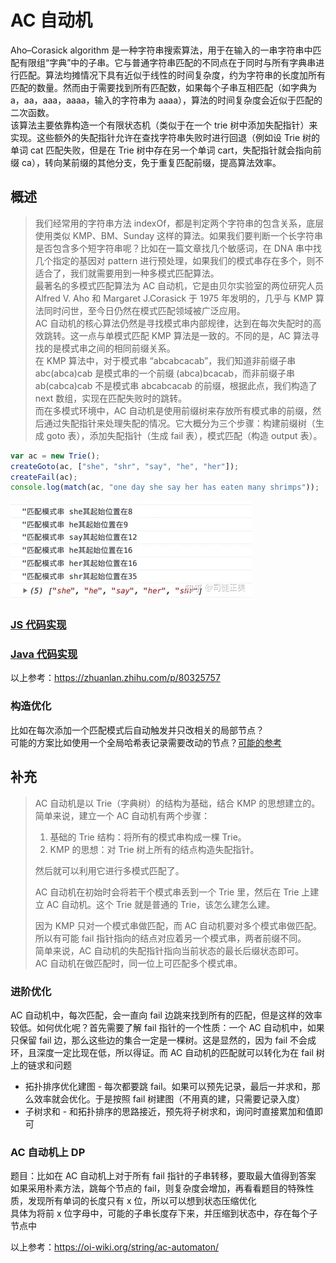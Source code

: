 # AC 自动机
Aho–Corasick algorithm 是一种字符串搜索算法，用于在输入的一串字符串中匹配有限组“字典”中的子串。它与普通字符串匹配的不同点在于同时与所有字典串进行匹配。算法均摊情况下具有近似于线性的时间复杂度，约为字符串的长度加所有匹配的数量。然而由于需要找到所有匹配数，如果每个子串互相匹配（如字典为 a，aa，aaa，aaaa，输入的字符串为 aaaa），算法的时间复杂度会近似于匹配的二次函数。  
该算法主要依靠构造一个有限状态机（类似于在一个 trie 树中添加失配指针）来实现。这些额外的失配指针允许在查找字符串失败时进行回退（例如设 Trie 树的单词 cat 匹配失败，但是在 Trie 树中存在另一个单词 cart，失配指针就会指向前缀 ca），转向某前缀的其他分支，免于重复匹配前缀，提高算法效率。  
  
## 概述
> 我们经常用的字符串方法 indexOf，都是判定两个字符串的包含关系，底层使用类似 KMP、BM、Sunday 这样的算法。如果我们要判断一个长字符串是否包含多个短字符串呢？比如在一篇文章找几个敏感词，在 DNA 串中找几个指定的基因对 pattern 进行预处理，如果我们的模式串存在多个，则不适合了，我们就需要用到一种多模式匹配算法。  
> 最著名的多模式匹配算法为 AC 自动机，它是由贝尔实验室的两位研究人员 Alfred V. Aho 和 Margaret J.Corasick 于 1975 年发明的，几乎与 KMP 算法同时问世，至今日仍然在模式匹配领域被广泛应用。  
> AC 自动机的核心算法仍然是寻找模式串内部规律，达到在每次失配时的高效跳转。这一点与单模式匹配 KMP 算法是一致的。不同的是，AC 算法寻找的是模式串之间的相同前缀关系。  
> 在 KMP 算法中，对于模式串 “abcabcacab”，我们知道非前缀子串 abc(abca)cab 是模式串的一个前缀 (abca)bcacab，而非前缀子串 ab(cabca)cab 不是模式串 abcabcacab 的前缀，根据此点，我们构造了 next 数组，实现在匹配失败时的跳转。  
> 而在多模式环境中，AC 自动机是使用前缀树来存放所有模式串的前缀，然后通过失配指针来处理失配的情况。它大概分为三个步骤：构建前缀树（生成 goto 表），添加失配指针（生成 fail 表），模式匹配（构造 output 表）。

```javascript
var ac = new Trie();
createGoto(ac, ["she", "shr", "say", "he", "her"]);
createFail(ac);
console.log(match(ac, "one day she say her has eaten many shrimps"));
```  
![](./ac-automaton.webp)  

### [JS 代码实现](./ac_automaton.js)
### [Java 代码实现](./AcAutomaton.java)

以上参考：https://zhuanlan.zhihu.com/p/80325757  

### 构造优化
比如在每次添加一个匹配模式后自动触发并只改相关的局部节点？  
可能的方案比如使用一个全局哈希表记录需要改动的节点？[可能的参考](https://burningmime.gitlab.io/setmatch/implementation-overview.html#supporting-add-remove-in-an-aho-corasick-trie)  

## 补充
> AC 自动机是以 Trie（字典树）的结构为基础，结合 KMP 的思想建立的。  
> 简单来说，建立一个 AC 自动机有两个步骤：  
> 1. 基础的 Trie 结构：将所有的模式串构成一棵 Trie。
> 2. KMP 的思想：对 Trie 树上所有的结点构造失配指针。
> 
> 然后就可以利用它进行多模式匹配了。
>
> AC 自动机在初始时会将若干个模式串丢到一个 Trie 里，然后在 Trie 上建立 AC 自动机。这个 Trie 就是普通的 Trie，该怎么建怎么建。  
> 
> 因为 KMP 只对一个模式串做匹配，而 AC 自动机要对多个模式串做匹配。所以有可能 fail 指针指向的结点对应着另一个模式串，两者前缀不同。  
> 简单来说，AC 自动机的失配指针指向当前状态的最长后缀状态即可。  
> AC 自动机在做匹配时，同一位上可匹配多个模式串。

### 进阶优化
AC 自动机中，每次匹配，会一直向 fail 边跳来找到所有的匹配，但是这样的效率较低。如何优化呢？首先需要了解 fail 指针的一个性质：一个 AC 自动机中，如果只保留 fail 边，那么这些边的集合一定是一棵树。这是显然的，因为 fail 不会成环，且深度一定比现在低，所以得证。而 AC 自动机的匹配就可以转化为在 fail 树上的链求和问题
* 拓扑排序优化建图 - 每次都要跳 fail。如果可以预先记录，最后一并求和，那么效率就会优化。于是按照 fail 树建图（不用真的建，只需要记录入度）
* 子树求和 - 和拓扑排序的思路接近，预先将子树求和，询问时直接累加和值即可

### AC 自动机上 DP
题目：比如在 AC 自动机上对于所有 fail 指针的子串转移，要取最大值得到答案  
如果采用朴素方法，跳每个节点的 fail，则复杂度会增加，再看看题目的特殊性质，发现所有单词的长度只有 x 位，所以可以想到状态压缩优化  
具体为将前 x 位字母中，可能的子串长度存下来，并压缩到状态中，存在每个子节点中  

以上参考：https://oi-wiki.org/string/ac-automaton/  
  
